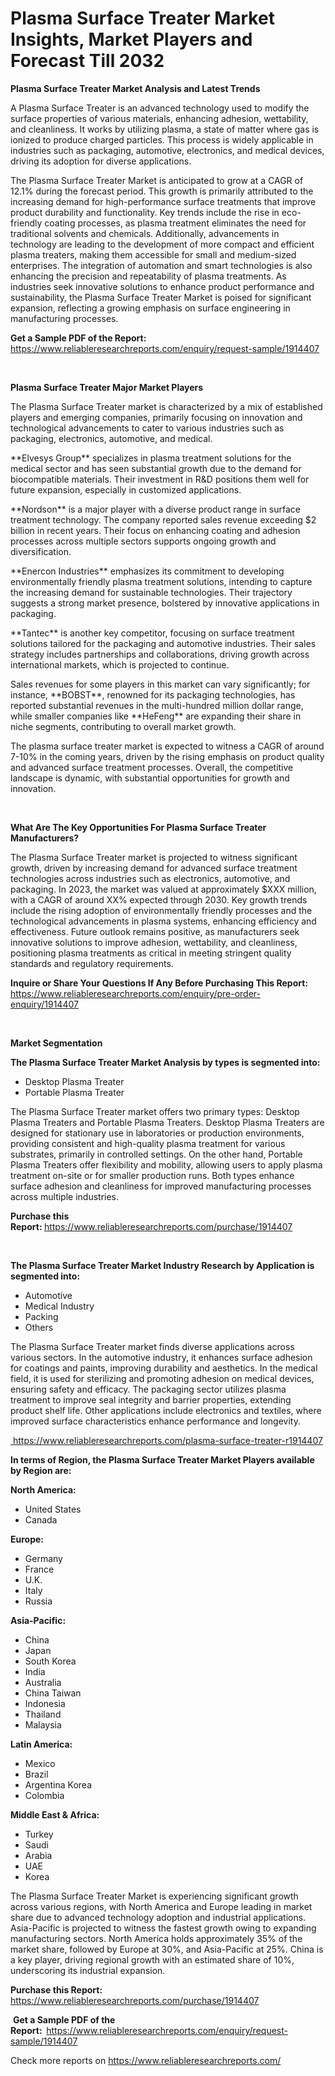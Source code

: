 <p><h1>Plasma Surface Treater Market Insights, Market Players and Forecast Till 2032</h1></p><p><strong>Plasma Surface Treater Market Analysis and Latest Trends</strong></p>
<p><p>A Plasma Surface Treater is an advanced technology used to modify the surface properties of various materials, enhancing adhesion, wettability, and cleanliness. It works by utilizing plasma, a state of matter where gas is ionized to produce charged particles. This process is widely applicable in industries such as packaging, automotive, electronics, and medical devices, driving its adoption for diverse applications.</p><p>The Plasma Surface Treater Market is anticipated to grow at a CAGR of 12.1% during the forecast period. This growth is primarily attributed to the increasing demand for high-performance surface treatments that improve product durability and functionality. Key trends include the rise in eco-friendly coating processes, as plasma treatment eliminates the need for traditional solvents and chemicals. Additionally, advancements in technology are leading to the development of more compact and efficient plasma treaters, making them accessible for small and medium-sized enterprises. The integration of automation and smart technologies is also enhancing the precision and repeatability of plasma treatments. As industries seek innovative solutions to enhance product performance and sustainability, the Plasma Surface Treater Market is poised for significant expansion, reflecting a growing emphasis on surface engineering in manufacturing processes.</p></p>
<p><strong>Get a Sample PDF of the Report:&nbsp;</strong> <a href="https://www.reliableresearchreports.com/enquiry/request-sample/1914407?utm_campaign=3386&utm_medium=2&utm_source=Github&utm_content=ia&utm_term=10042025&utm_id=plasma-surface-treater">https://www.reliableresearchreports.com/enquiry/request-sample/1914407</a></p>
<p>&nbsp;</p>
<p><strong>Plasma Surface Treater Major Market Players</strong></p>
<p><p>The Plasma Surface Treater market is characterized by a mix of established players and emerging companies, primarily focusing on innovation and technological advancements to cater to various industries such as packaging, electronics, automotive, and medical.</p><p>**Elvesys Group** specializes in plasma treatment solutions for the medical sector and has seen substantial growth due to the demand for biocompatible materials. Their investment in R&D positions them well for future expansion, especially in customized applications.</p><p>**Nordson** is a major player with a diverse product range in surface treatment technology. The company reported sales revenue exceeding $2 billion in recent years. Their focus on enhancing coating and adhesion processes across multiple sectors supports ongoing growth and diversification.</p><p>**Enercon Industries** emphasizes its commitment to developing environmentally friendly plasma treatment solutions, intending to capture the increasing demand for sustainable technologies. Their trajectory suggests a strong market presence, bolstered by innovative applications in packaging.</p><p>**Tantec** is another key competitor, focusing on surface treatment solutions tailored for the packaging and automotive industries. Their sales strategy includes partnerships and collaborations, driving growth across international markets, which is projected to continue.</p><p>Sales revenues for some players in this market can vary significantly; for instance, **BOBST**, renowned for its packaging technologies, has reported substantial revenues in the multi-hundred million dollar range, while smaller companies like **HeFeng** are expanding their share in niche segments, contributing to overall market growth.</p><p>The plasma surface treater market is expected to witness a CAGR of around 7-10% in the coming years, driven by the rising emphasis on product quality and advanced surface treatment processes. Overall, the competitive landscape is dynamic, with substantial opportunities for growth and innovation.</p></p>
<p>&nbsp;</p>
<p><strong>What Are The Key Opportunities For Plasma Surface Treater Manufacturers?</strong></p>
<p><p>The Plasma Surface Treater market is projected to witness significant growth, driven by increasing demand for advanced surface treatment technologies across industries such as electronics, automotive, and packaging. In 2023, the market was valued at approximately $XXX million, with a CAGR of around XX% expected through 2030. Key growth trends include the rising adoption of environmentally friendly processes and the technological advancements in plasma systems, enhancing efficiency and effectiveness. Future outlook remains positive, as manufacturers seek innovative solutions to improve adhesion, wettability, and cleanliness, positioning plasma treatments as critical in meeting stringent quality standards and regulatory requirements.</p></p>
<p><strong>Inquire or Share Your Questions If Any Before Purchasing This Report:</strong> <a href="https://www.reliableresearchreports.com/enquiry/pre-order-enquiry/1914407?utm_campaign=3386&utm_medium=2&utm_source=Github&utm_content=ia&utm_term=10042025&utm_id=plasma-surface-treater">https://www.reliableresearchreports.com/enquiry/pre-order-enquiry/1914407</a></p>
<p>&nbsp;</p>
<p><strong>Market Segmentation</strong></p>
<p><strong>The Plasma Surface Treater Market Analysis by types is segmented into:</strong></p>
<p><ul><li>Desktop Plasma Treater</li><li>Portable Plasma Treater</li></ul></p>
<p><p>The Plasma Surface Treater market offers two primary types: Desktop Plasma Treaters and Portable Plasma Treaters. Desktop Plasma Treaters are designed for stationary use in laboratories or production environments, providing consistent and high-quality plasma treatment for various substrates, primarily in controlled settings. On the other hand, Portable Plasma Treaters offer flexibility and mobility, allowing users to apply plasma treatment on-site or for smaller production runs. Both types enhance surface adhesion and cleanliness for improved manufacturing processes across multiple industries.</p></p>
<p><strong>Purchase this Report:&nbsp;</strong><a href="https://www.reliableresearchreports.com/purchase/1914407?utm_campaign=3386&utm_medium=2&utm_source=Github&utm_content=ia&utm_term=10042025&utm_id=plasma-surface-treater">https://www.reliableresearchreports.com/purchase/1914407</a></p>
<p>&nbsp;</p>
<p><strong>The Plasma Surface Treater Market Industry Research by Application is segmented into:</strong></p>
<p><ul><li>Automotive</li><li>Medical Industry</li><li>Packing</li><li>Others</li></ul></p>
<p><p>The Plasma Surface Treater market finds diverse applications across various sectors. In the automotive industry, it enhances surface adhesion for coatings and paints, improving durability and aesthetics. In the medical field, it is used for sterilizing and promoting adhesion on medical devices, ensuring safety and efficacy. The packaging sector utilizes plasma treatment to improve seal integrity and barrier properties, extending product shelf life. Other applications include electronics and textiles, where improved surface characteristics enhance performance and longevity.</p></p>
<p><a href="https://www.reliableresearchreports.com/plasma-surface-treater-r1914407?utm_campaign=3386&utm_medium=2&utm_source=Github&utm_content=ia&utm_term=10042025&utm_id=plasma-surface-treater">&nbsp;https://www.reliableresearchreports.com/plasma-surface-treater-r1914407</a></p>
<p><strong>In terms of Region, the Plasma Surface Treater Market Players available by Region are:</strong></p>
<p>
    <p> <strong> North America: </strong>
        <ul>
            <li>United States</li>
            <li>Canada</li>
        </ul>
        </p> 
    <p> <strong> Europe: </strong>
        <ul>
            <li>Germany</li>
            <li>France</li>
            <li>U.K.</li>
            <li>Italy</li>
            <li>Russia</li>
        </ul>
        </p> 
    <p> <strong> Asia-Pacific: </strong>
        <ul>
            <li>China</li>
            <li>Japan</li>
            <li>South Korea</li>
            <li>India</li>
            <li>Australia</li>
            <li>China Taiwan</li>
            <li>Indonesia</li>
            <li>Thailand</li>
            <li>Malaysia</li>
        </ul>
        </p> 
    <p> <strong> Latin America: </strong>
        <ul>
            <li>Mexico</li>
            <li>Brazil</li>
            <li>Argentina Korea</li>
            <li>Colombia</li>
        </ul>
        </p> 
    <p> <strong> Middle East & Africa: </strong>
        <ul>
            <li>Turkey</li>
            <li>Saudi</li>
            <li>Arabia</li>
            <li>UAE</li>
            <li>Korea</li>
        </ul>
    </p>
    </p>
<p><p>The Plasma Surface Treater Market is experiencing significant growth across various regions, with North America and Europe leading in market share due to advanced technology adoption and industrial applications. Asia-Pacific is projected to witness the fastest growth owing to expanding manufacturing sectors. North America holds approximately 35% of the market share, followed by Europe at 30%, and Asia-Pacific at 25%. China is a key player, driving regional growth with an estimated share of 10%, underscoring its industrial expansion.</p></p>
<p><strong>Purchase this Report: </strong><a href="https://www.reliableresearchreports.com/purchase/1914407?utm_campaign=3386&utm_medium=2&utm_source=Github&utm_content=ia&utm_term=10042025&utm_id=plasma-surface-treater">https://www.reliableresearchreports.com/purchase/1914407</a></p>
<p>&nbsp;<strong>Get a Sample PDF of the Report:&nbsp;&nbsp;</strong><a href="https://www.reliableresearchreports.com/enquiry/request-sample/1914407?utm_campaign=3386&utm_medium=2&utm_source=Github&utm_content=ia&utm_term=10042025&utm_id=plasma-surface-treater">https://www.reliableresearchreports.com/enquiry/request-sample/1914407</a></p>
<p><strong></strong></p>
<p>Check more reports on <a href="https://www.reliableresearchreports.com/?utm_campaign=3386&utm_medium=2&utm_source=Github&utm_content=ia&utm_term=10042025&utm_id=plasma-surface-treater">https://www.reliableresearchreports.com/</a></p>